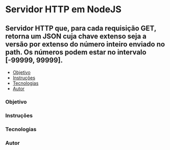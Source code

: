 # Servidor HTTP em NodeJS
## Servidor HTTP que, para cada requisição GET, retorna um JSON cuja chave extenso seja a versão por extenso do número inteiro enviado no path. Os números podem estar no intervalo [-99999, 99999].


   * [Objetivo](#objetivo)
   * [Instruções](#instrucoes)
   * [Tecnologias](#tecnologias)
   * [Autor](#autor)

### Objetivo

### Instruções

### Tecnologias

### Autor